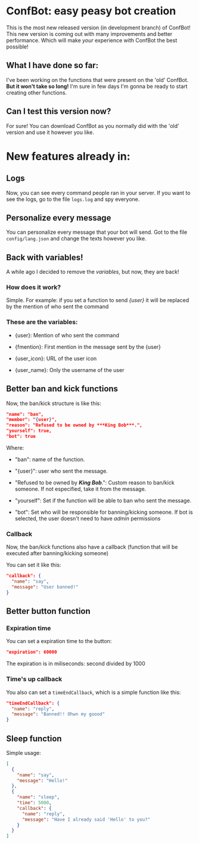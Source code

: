 # **ConfBot**: easy peasy bot creation
This is the most new released version (in development branch) of ConfBot! This new version is coming out with many improvements and better performance. Which will make *your* experience with ConfBot the best possible!

## What I have done so far:
I've been working on the functions that were present on the 'old' ConfBot. **But it won't take so long!** I'm sure in few days I'm gonna be ready to start creating other functions.

## Can I test this version now?
For sure! You can download ConfBot as you normally did with the 'old' version and use it however you like.

# New features already in:

## Logs
Now, you can see every command people ran in your server. If you want to see the logs, go to the file `logs.log` and spy everyone.

## Personalize every message
You can personalize every message that your bot will send. Got to the file `config/lang.json` and change the texts however you like.

## Back with variables!
A while ago I decided to remove the *variables*, but now, they are back!

### How does it work?
Simple. For example: if you set a function to send *{user}* it will be replaced by the mention of who sent the command

### These are the variables:
- {user}: Mention of who sent the command

- {fmention}: First mention in the message sent by the {user}

- {user_icon}: URL of the user icon

- {user_name}: Only the username of the user



## Better ban and kick functions
Now, the ban/kick structure is like this:
```json
"name": "ban",
"member": "{user}",
"reason": "Refused to be owned by ***King Bob***.",
"yourself": true,
"bot": true
```

Where:
- "ban": name of the function.

- "{user}": user who sent the message.

- "Refused to be owned by ***King Bob***.": Custom reason to ban/kick someone. If not especified, take it from the message.

- "yourself": Set if the function will be able to ban who sent the message.

- "bot": Set who will be responsible for banning/kicking someone. If bot is selected, the user doesn't need to have *admin* permissions

### Callback
Now, the ban/kick functions also have a callback (function that will be executed after banning/kicking someone)

You can set it like this:
```json
"callback": {
  "name": "say",
  "message": "User banned!"
}
```

## Better button function
### Expiration time
You can set a expiration time to the button:
```json
"expiration": 60000
```

The expiration is in miliseconds: second divided by 1000

### Time's up callback
You also can set a `timeEndCallback`, which is a simple function like this:
```json
"timeEndCallback": {
  "name": "reply",
  "message": "Banned!! Ohwn my goood"
}
```

## Sleep function
Simple usage:
```json
[
  {
    "name": "say",
    "message": "Hello!"
  },
  {
    "name": "sleep",
    "time": 5000,
    "callback": {
      "name": "reply",
      "message": "Have I already said 'Hello' to you?"
    }
  }
]
```